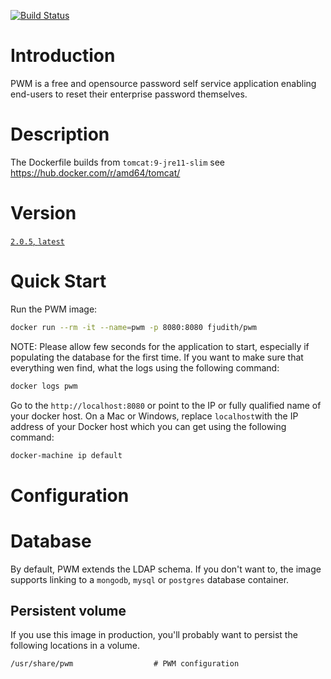 [![Build Status](https://travis-ci.org/fjudith/docker-pwm.svg?branch=master)](https://travis-ci.org/fjudith/docker-pwm)

# Introduction

PWM is a free and opensource password self service application enabling end-users to reset their enterprise password themselves.


# Description

The Dockerfile builds from `tomcat:9-jre11-slim` see <https://hub.docker.com/r/amd64/tomcat/>

# Version

[`2.0.5`, `latest`](https://github.com/pwm-project/pwm/tree/v2_0_5)

# Quick Start 

Run the PWM image:

```bash
docker run --rm -it --name=pwm -p 8080:8080 fjudith/pwm
```

NOTE: Please allow few seconds for the application to start, especially if populating the database for the first time.
If you want to make sure that everything wen find, what the logs using the following command:

```bash
docker logs pwm
```

Go to the `http://localhost:8080` or point to the IP or fully qualified name of your docker host. On a Mac or Windows, replace `localhost`with the IP address of your Docker host which you can get using the following command:

```bash
docker-machine ip default
```

# Configuration

# Database

By default, PWM extends the LDAP schema. If you don't want to, the image supports linking to a `mongodb`, `mysql` or `postgres` database container.


## Persistent volume

If you use this image in production, you'll probably want to persist the following locations in a volume.

```text
/usr/share/pwm                  # PWM configuration
```
